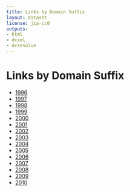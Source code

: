 ```yaml
---
title: Links by Domain Suffix
layout: dataset
license: jia-cc0
outputs:
- html
- dcxml
- dcresolve
---
```


# Links by Domain Suffix

<style>

.tab-pane {
  text-align: center;
}

svg {
  font: 10px sans-serif;
}

.axis path, .axis line {
  fill: none;
  stroke: #000;
  shape-rendering: crispEdges;
}

#circle circle {
  fill: none;
  pointer-events: all;
}

.group path {
  fill-opacity: .25;
}

path.chord {
  stroke: #000;
  stroke-width: .25px;
  opacity: .65;
}
path.chord:hover {
  opacity: 1.0;
}
#circle:hover path.fade {
   opacity: 0.1;
}
</style>

<script src="http://d3js.org/d3.v2.min.js?2.8.1"></script>

<div class="tabbable">
<ul class="nav nav-tabs" id="myTab">
  <li class="active"><a href="#net1996" data-toggle="tab">1996</a></li>
  <li><a href="#net1997" data-toggle="tab">1997</a></li>
  <li><a href="#net1998" data-toggle="tab">1998</a></li>
  <li><a href="#net1999" data-toggle="tab">1999</a></li>
  <li><a href="#net2000" data-toggle="tab">2000</a></li>
  <li><a href="#net2001" data-toggle="tab">2001</a></li>
  <li><a href="#net2002" data-toggle="tab">2002</a></li>
  <li><a href="#net2003" data-toggle="tab">2003</a></li>
  <li><a href="#net2004" data-toggle="tab">2004</a></li>
  <li><a href="#net2005" data-toggle="tab">2005</a></li>
  <li><a href="#net2006" data-toggle="tab">2006</a></li>
  <li><a href="#net2007" data-toggle="tab">2007</a></li>
  <li><a href="#net2008" data-toggle="tab">2008</a></li>
  <li><a href="#net2009" data-toggle="tab">2009</a></li>
  <li><a href="#net2010" data-toggle="tab">2010</a></li>
</ul>
 
<div class="tab-content">
  <div class="tab-pane active" id="net1996"></div>
  <div class="tab-pane" id="net1997"></div>
  <div class="tab-pane" id="net1998"></div>
  <div class="tab-pane" id="net1999"></div>
  <div class="tab-pane" id="net2000"></div>
  <div class="tab-pane" id="net2001"></div>
  <div class="tab-pane" id="net2002"></div>
  <div class="tab-pane" id="net2003"></div>
  <div class="tab-pane" id="net2004"></div>
  <div class="tab-pane" id="net2005"></div>
  <div class="tab-pane" id="net2006"></div>
  <div class="tab-pane" id="net2007"></div>
  <div class="tab-pane" id="net2008"></div>
  <div class="tab-pane" id="net2009"></div>
  <div class="tab-pane" id="net2010"></div>
</div>
</div>

<script>

function LinkagePlot( element, year ) {

var width = 640,
    height = 640,
    outerRadius = Math.min(width, height) / 2 - 10,
    innerRadius = outerRadius - 24;

var formatPercent = d3.format(".1%");

var arc = d3.svg.arc()
    .innerRadius(innerRadius)
    .outerRadius(outerRadius);

var layout = d3.layout.chord()
    .padding(.02)
    .sortSubgroups(d3.descending)
    .sortChords(d3.ascending);

var path = d3.svg.chord()
    .radius(innerRadius);

var svg = element.append("svg")
    .attr("width", width)
    .attr("height", height)
  .append("g")
    .attr("id", "circle"+year)
    .attr("transform", "translate(" + width / 2 + "," + height / 2 + ")");

svg.append("circle"+year)
    .attr("r", outerRadius);

d3.csv("link-index.csv", function(domains) {
  d3.json("link-matrix.json", function(matrix) {

    // Compute the chord layout.
    layout.matrix( matrix[year] );

    // Add a group per neighborhood.
    var group = svg.selectAll(".group")
        .data(layout.groups)
      .enter().append("g")
        .attr("class", "group")
        .on("mouseover", mouseover)
        .on("mouseout", mouseout);

    // Add a mouseover title.
    group.append("title").text(function(d, i) {
      return domains[i].name + ": " + formatPercent(d.value) + " of link sources";
    });

    // Add the group arc.
    var groupPath = group.append("path")
        .attr("id", function(d, i) { return "group" + i + "_" + year; })
        .attr("d", arc)
        .style("fill", function(d, i) { return domains[i].color; });

    // Add a text labeLinkagePlot.
    var groupText = group.append("text") 
        .attr("x", 6)
        .attr("dy", 15);

    groupText.append("textPath")
        .attr("xlink:href", function(d, i) { return "#group" + i + "_" + year; })
        .text(function(d, i) { if( domains[i].name.match(/\.uk$/) && d.value > 0.02 ) { return domains[i].name; } else { return ""; } });

    // Remove the labels that don't fit. :(
    //groupText.filter(function(d, i) { return groupPath[0][i].getTotalLength() / 2 - 16 < this.getComputedTextLength(); })
    //    .remove();

    // Add the chords.
    var chord = svg.selectAll(".chord")
        .data(layout.chords)
      .enter().append("path")
        .attr("class", "chord")
        .style("stroke", function(d, i) { return domains[d.source.index].color; })
        .style("fill", function(d) { return domains[d.source.index].color; })
        .attr("d", path);

    // Add an elaborate mouseover title for each chod.
    chord.append("title").text(function(d) {
      return domains[d.source.index].name
          + " → " + domains[d.target.index].name
          + ": " + formatPercent(d.source.value)
          + "\n" + domains[d.target.index].name
          + " → " + domains[d.source.index].name
          + ": " + formatPercent(d.target.value);
    });

    function mouseover(d, i) {
      chord.classed("fade", function(p) {
        return p.source.index != i
            && p.target.index != i;
      });      
    }
    function mouseout(d, i) {
      chord.classed("fade", function(p) {
        return false;
      });      
    }

  });
});

}

  new LinkagePlot(d3.select("#net1996"), "1996");
  new LinkagePlot(d3.select("#net1997"), "1997");
  new LinkagePlot(d3.select("#net1998"), "1998");
  new LinkagePlot(d3.select("#net1999"), "1999");
  new LinkagePlot(d3.select("#net2000"), "2000");
  new LinkagePlot(d3.select("#net2001"), "2001");
  new LinkagePlot(d3.select("#net2002"), "2002");
  new LinkagePlot(d3.select("#net2003"), "2003");
  new LinkagePlot(d3.select("#net2004"), "2004");
  new LinkagePlot(d3.select("#net2005"), "2005");
  new LinkagePlot(d3.select("#net2006"), "2006");
  new LinkagePlot(d3.select("#net2007"), "2007");
  new LinkagePlot(d3.select("#net2008"), "2008");
  new LinkagePlot(d3.select("#net2009"), "2009");
  new LinkagePlot(d3.select("#net2010"), "2010");

</script>



